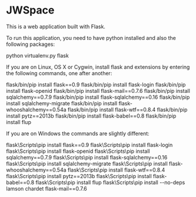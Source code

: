 JWSpace
=======

This is a web application built with Flask.

To run this application, you need to have python installed and also the following packages:

python virtualenv.py flask

If you are on Linux, OS X or Cygwin, install flask and extensions by entering the following commands, one after another:

flask/bin/pip install flask==0.9
flask/bin/pip install flask-login
flask/bin/pip install flask-openid
flask/bin/pip install flask-mail==0.7.6
flask/bin/pip install sqlalchemy==0.7.9
flask/bin/pip install flask-sqlalchemy==0.16
flask/bin/pip install sqlalchemy-migrate
flask/bin/pip install flask-whooshalchemy==0.54a
flask/bin/pip install flask-wtf==0.8.4
flask/bin/pip install pytz==2013b
flask/bin/pip install flask-babel==0.8
flask/bin/pip install flup

If you are on Windows the commands are slightly different:

flask\Scripts\pip install flask==0.9
flask\Scripts\pip install flask-login
flask\Scripts\pip install flask-openid
flask\Scripts\pip install sqlalchemy==0.7.9
flask\Scripts\pip install flask-sqlalchemy==0.16
flask\Scripts\pip install sqlalchemy-migrate
flask\Scripts\pip install flask-whooshalchemy==0.54a
flask\Scripts\pip install flask-wtf==0.8.4
flask\Scripts\pip install pytz==2013b
flask\Scripts\pip install flask-babel==0.8
flask\Scripts\pip install flup
flask\Scripts\pip install --no-deps lamson chardet flask-mail==0.7.6
